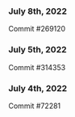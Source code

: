 ### July 8th, 2022

Commit #269120

### July 5th, 2022

Commit #314353


### July 4th, 2022

Commit #72281

